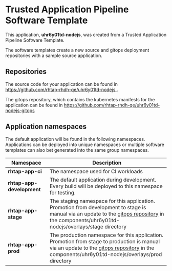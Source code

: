 # Trusted Application Pipeline Software Template

This application, **uhr6y01td-nodejs**, was created from a Trusted Application Pipeline Software Template.

The software templates create a new source and gitops deployment repositories with a sample source application. 

## Repositories

The source code for your application can be found in [https://github.com/rhtap-rhdh-qe/uhr6y01td-nodejs ](https://github.com/rhtap-rhdh-qe/uhr6y01td-nodejs ).
 
The gitops repository, which contains the kubernetes manifests for the application can be found in 
[https://github.com/rhtap-rhdh-qe/uhr6y01td-nodejs-gitops ](https://github.com/rhtap-rhdh-qe/uhr6y01td-nodejs-gitops ) 

## Application namespaces 

The default application will be found in the following namespaces. Applications can be deployed into unique namespaces or multiple software templates can also bet generated into the same group namespaces.  

|  Namespace   |  Description   |  
| -------- | -------- |
| **rhtap-app-ci** | The namespace used for CI workloads |
| **rhtap-app-development** | The default application during development. Every build will be deployed to this namespace for testing. |
| **rhtap-app-stage** | The staging namespace for this application. Promotion from development to stage is manual via an update to the [gitops repository](https://github.com/rhtap-rhdh-qe/uhr6y01td-nodejs-gitops ) in the components/uhr6y01td-nodejs/overlays/stage directory |
| **rhtap-app-prod** | The production namespace for this application. Promotion from stage to production is manual via an update to the [gitops repository](https://github.com/rhtap-rhdh-qe/uhr6y01td-nodejs-gitops ) in the components/uhr6y01td-nodejs/overlays/prod directory |